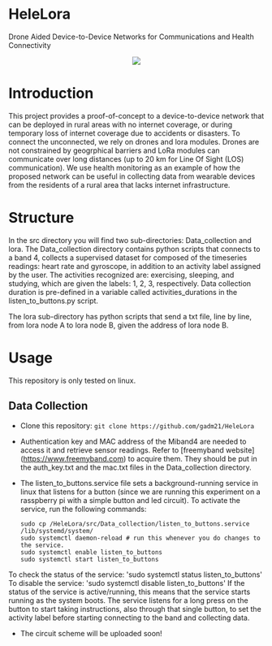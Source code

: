 # HeleLora
Drone Aided Device-to-Device Networks for Communications and Health Connectivity


<p align="center"> 
<img src="https://github.com/gadm21/HeleLora/blob/main/assets/images/project_overview.png">
</p>


# Introduction
This project provides a proof-of-concept to a device-to-device network that can be deployed in rural areas with no internet coverage, or during temporary loss of internet coverage due to accidents or disasters. To connect the unconnected, we rely on drones and lora modules. Drones are not constrained by geogrphical barriers and LoRa modules can communicate over long distances (up to 20 km for Line Of Sight (LOS) communication). We use health monitoring as an example of how the proposed network can be useful in collecting data from wearable devices from the residents of a rural area that lacks internet infrastructure.

# Structure
In the src directory you will find two sub-directories: Data_collection and lora. The Data_collection directory contains python scripts that connects to a band 4, collects a supervised dataset for composed of the timeseries readings: heart rate and gyroscope, in addition to an activity label assigned by the user. The activities recognized are: exercising, sleeping, and studying, which are given the labels: 1, 2, 3, respectively. 
Data collection duration is pre-defined in a variable called activities_durations in the listen_to_buttons.py script.

The lora sub-directory has python scripts that send a txt file, line by line, from lora node A to lora node B, given the address of lora node B. 

# Usage

This repository is only tested on linux. 

## Data Collection
- Clone this repository: `git clone https://github.com/gadm21/HeleLora`
- Authentication key and MAC address of the Miband4 are needed to access it and retrieve sensor readings. Refer to [freemyband website] (https://www.freemyband.com) to acquire them. They should be put in the auth_key.txt and the mac.txt files in the Data_collection directory. 
- The listen_to_buttons.service file sets a background-running service in linux that listens for a button (since we are running this experiment on a rasspberry pi with a simple button and led circuit). To activate the service, run the following commands: 

  ```
  sudo cp /HeleLora/src/Data_collection/listen_to_buttons.service /lib/systemd/system/
  sudo systemctl daemon-reload # run this whenever you do changes to the service.
  sudo systemctl enable listen_to_buttons
  sudo systemctl start listen_to_buttons
  ```

To check the status of the service: 'sudo systemctl status listen_to_buttons' 
To disable the service: 'sudo systemctl disable listen_to_buttons'
If the status of the service is active/running, this means that the service starts running as the system boots. The service listens for a long press on the button to start taking instructions, also through that single button, to set the activity label before starting connecting to the band and collecting data. 
- The circuit scheme will be uploaded soon!
